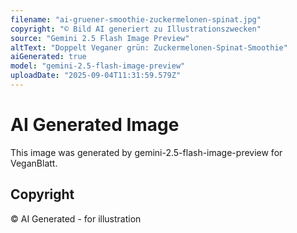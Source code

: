 ```yaml
---
filename: "ai-gruener-smoothie-zuckermelonen-spinat.jpg"
copyright: "© Bild AI generiert zu Illustrationszwecken"
source: "Gemini 2.5 Flash Image Preview"
altText: "Doppelt Veganer grün: Zuckermelonen-Spinat-Smoothie"
aiGenerated: true
model: "gemini-2.5-flash-image-preview"
uploadDate: "2025-09-04T11:31:59.579Z"
---
```


# AI Generated Image

This image was generated by gemini-2.5-flash-image-preview for VeganBlatt.

## Copyright
© AI Generated - for illustration
